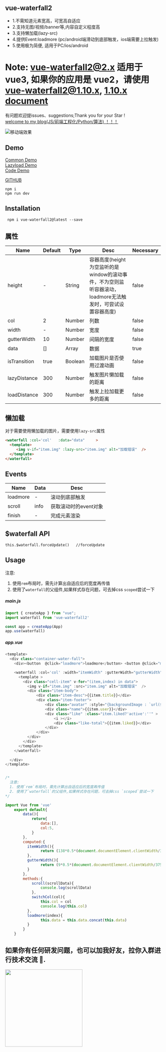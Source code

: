 

## vue-waterfall2 
* 1.不需知道元素宽高，可宽高自适应
* 2.支持无图/视频/banner等,内容自定义程度高
* 3.支持懒加载(lazy-src)
* 4.提供Event:loadmore (pc/android端滑动到底部触发，ios端需要上拉触发) 
* 5.使用极为简便, 适用于PC/ios/android

# Note: vue-waterfall2@2.x 适用于 vue3, 如果你的应用是 vue2，请使用 vue-waterfall2@1.10.x, [1.10.x document](https://github.com/AwesomeDevin/vue-waterfall2/tree/1.10.6)

有问题欢迎提issues、suggestions;Thank you for your Star !   
[welcome to my blog(JS/前端工程化/Python/算法)  ！！！](https://github.com/AwesomeDevin/blog)

![移动端效果](https://raw.githubusercontent.com/AwesomeDevin/vue-waterfall2/master/src/assets/gifhome_240x514_17s.gif)

## Demo
[Common Demo](https://awesomedevin.github.io/vue-waterfall2/#/)  
[Lazyload Demo](https://awesomedevin.github.io/vue-waterfall2/#/lazy)  
[Code Demo](https://codesandbox.io/embed/vue-template-99ps6)



[GITHUB](https://github.com/Rise-Devin/vue-waterfall2)
```
npm i 
npm run dev
```

## Installation
```
 npm i vue-waterfall2@latest --save
```

## <waterfall> 属性
Name | Default | Type | Desc | Necessary
-------- | -------- | -------- | -------- | -------
height | - | String | 容器高度(height为空监听的是window的滚动事件，不为空则监听容器滚动，loadmore无法触发时，可尝试设置容器高度) | false
col | 2  | Number |  列数 | false
width | - | Number | 宽度 | false
gutterWidth | 10 | Number | 间隔的宽度 | false
data | [] | Array | 数据 | true
isTransition | true | Boolean | 加载图片是否使用过渡动画 | false
lazyDistance | 300 | Number | 触发图片懒加载的距离  | false
loadDistance | 300 | Number | 触发上拉加载更多的距离 | false
  
## 懒加载
对于需要使用懒加载的图片，需要使用`lazy-src`属性
```html
<waterfall :col='col'   :data="data"     >
  <template>
     <img v-if="item.img" :lazy-src="item.img" alt="加载错误"  />
  </template>
</waterfall>
```

## <waterfall> Events
Name | Data |   Desc
-------- | --- | -------- 
loadmore | - | 滚动到底部触发
scroll | info | 获取滚动时的event对象
finish | - | 完成元素渲染
  
## $waterfall API
```
this.$waterfall.forceUpdate()   //forceUpdate
```

## Usage
注意:
 1.  使用`rem`布局时，需先计算出自适应后的宽度再传值
 2.  使用了`waterfall`的父组件,如果样式存在问题，可去掉css `scoped`尝试一下
##### main.js
```javascript
import { createApp } from "vue";
import waterfall from 'vue-waterfall2'

const app = createApp(App)
app.use(waterfall)
```
##### app.vue
```javascript
<template>
  <div class="container-water-fall">
    <div><button  @click="loadmore">loadmore</button> <button @click="mix">mix</button> <button @click="switchCol('5')">5列</button> <button @click="switchCol('8')">8列</button> <button @click="switchCol('10')">10列</button> </div>

    <waterfall :col='col' :width="itemWidth" :gutterWidth="gutterWidth"  :data="data"  @loadmore="loadmore"  @scroll="scroll"  >
      <template >
        <div class="cell-item" v-for="(item,index) in data">
          <img v-if="item.img" :src="item.img" alt="加载错误"  /> 
          <div class="item-body">
              <div class="item-desc">{{item.title}}</div>
              <div class="item-footer">
                  <div class="avatar" :style="{backgroundImage : `url(${item.avatar})` }"></div>
                  <div class="name">{{item.user}}</div>
                  <div class="like" :class="item.liked?'active':''" >
                      <i ></i>
                      <div class="like-total">{{item.liked}}</div>  
                  </div>
              </div>
          </div>
        </div>
      </template>
    </waterfall>
    
  </div>
</template>


/*
  注意:
  1. 使用`rem`布局时，需先计算出自适应后的宽度再传值
  2. 使用了`waterfall`的父组件,如果样式存在问题，可去掉css `scoped`尝试一下
*/

import Vue from 'vue'
	export default{
	    data(){
	        return{
	            data:[],
	            col:5,
	        }
	    },
	    computed:{
	      itemWidth(){  
	            return (138*0.5*(document.documentElement.clientWidth/375))  #rem布局 计算宽度
	      },
	      gutterWidth(){
	            return (9*0.5*(document.documentElement.clientWidth/375))	#rem布局 计算x轴方向margin(y轴方向的margin自定义在css中即可)
	      }
	    },
	    methods:{
            scroll(scrollData){
                console.log(scrollData)
            },
	        switchCol(col){
	            this.col = col
	            console.log(this.col)
	      },
	      loadmore(index){
	            this.data = this.data.concat(this.data)
	      }
	    }
	}
```

## 如果你有任何研发问题，也可以加我好友，拉你入群进行技术交流 📖.

<img src="https://github.com/AwesomeDevin/vue-waterfall2/assets/22369504/ad7bd0b4-e55a-4b22-aac8-3287ad07f746" width="250" />
